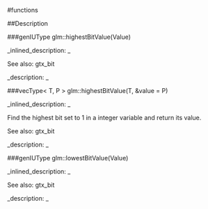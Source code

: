 #functions


<!--
_visible: True_
_advanced: False_
-->

##Description





<!----------------------------------------------------------------------------->

###genIUType glm::highestBitValue(Value)

<!--
_syntax: glm::highestBitValue(Value)_
_name: glm::highestBitValue_
_returns: genIUType_
_returns_description: _
_parameters: genIUType Value_
_version_started: 0.10.0_
_version_deprecated: _
_summary: _
_constant: False_
_static: False_
_visible: True_
_advanced: False_
-->

_inlined_description: _

See also: gtx_bit





_description: _







<!----------------------------------------------------------------------------->

###vecType< T, P > glm::highestBitValue(T, &value = P)

<!--
_syntax: glm::highestBitValue(T, &value = P)_
_name: glm::highestBitValue_
_returns: vecType< T, P >_
_returns_description: _
_parameters: const vecType< T, P > &value=P_
_version_started: 0.10.0_
_version_deprecated: _
_summary: _
_constant: False_
_static: False_
_visible: True_
_advanced: False_
-->

_inlined_description: _

Find the highest bit set to 1 in a integer variable and return its value.


See also: gtx_bit





_description: _







<!----------------------------------------------------------------------------->

###genIUType glm::lowestBitValue(Value)

<!--
_syntax: glm::lowestBitValue(Value)_
_name: glm::lowestBitValue_
_returns: genIUType_
_returns_description: _
_parameters: genIUType Value_
_version_started: 0.10.0_
_version_deprecated: _
_summary: _
_constant: False_
_static: False_
_visible: True_
_advanced: False_
-->

_inlined_description: _

See also: gtx_bit





_description: _







<!----------------------------------------------------------------------------->

